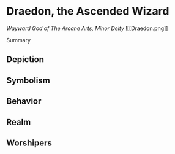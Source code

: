 # Draedon, the Ascended Wizard
*Wayward God of The Arcane Arts, Minor Deity*
![[Draedon.png]]

Summary

## Depiction

## Symbolism

## Behavior

## Realm

## Worshipers